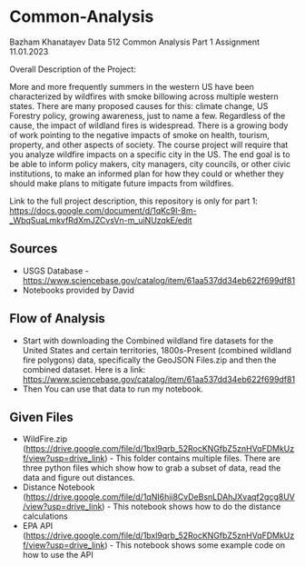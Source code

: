 # Common-Analysis

Bazham Khanatayev
Data 512 Common Analysis Part 1 Assignment
11.01.2023

Overall Description of the Project: 

More and more frequently summers in the western US have been characterized by wildfires with smoke billowing across multiple western states. There are many proposed causes for this: climate change, US Forestry policy, growing awareness, just to name a few. Regardless of the cause, the impact of wildland fires is widespread. There is a growing body of work pointing to the negative impacts of smoke on health, tourism, property, and other aspects of society.
The course project will require that you analyze wildfire impacts on a specific city in the US. The end goal is to be able to inform policy makers, city managers, city councils, or other civic institutions, to make an informed plan for how they could or whether they should make plans to mitigate future impacts from wildfires.

Link to the full project description, this repository is only for part 1: https://docs.google.com/document/d/1qKc9I-8m-_WbqSuaLmkvfRdXmJZCvsVn-m_uiNUzqkE/edit

## Sources

* USGS Database - https://www.sciencebase.gov/catalog/item/61aa537dd34eb622f699df81
* Notebooks provided by David 


## Flow of Analysis

* Start with downloading the Combined wildland fire datasets for the United States and certain territories, 1800s-Present (combined wildland fire polygons) data, specifically the GeoJSON Files.zip and then the combined dataset. Here is a link: https://www.sciencebase.gov/catalog/item/61aa537dd34eb622f699df81
* Then You can use that data to run my notebook.

## Given Files

* WildFire.zip (https://drive.google.com/file/d/1bxl9qrb_52RocKNGfbZ5znHVqFDMkUzf/view?usp=drive_link) - This folder contains multiple files. There are three python files which show how to grab a subset of data, read the data and figure out distances.
* Distance Notebook (https://drive.google.com/file/d/1qNI6hji8CvDeBsnLDAhJXvaqf2gcg8UV/view?usp=drive_link) - This notebook shows how to do the distance calculations
* EPA API (https://drive.google.com/file/d/1bxl9qrb_52RocKNGfbZ5znHVqFDMkUzf/view?usp=drive_link) - This notebook shows some example code on how to use the API
